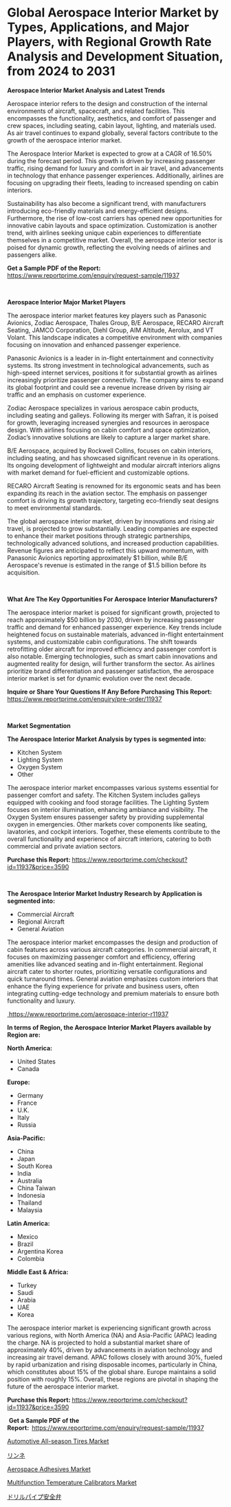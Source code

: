 <p><h1>Global Aerospace Interior Market by Types, Applications, and Major Players, with Regional Growth Rate Analysis and Development Situation, from 2024 to 2031</h1></p><p><strong>Aerospace Interior Market Analysis and Latest Trends</strong></p>
<p><p>Aerospace interior refers to the design and construction of the internal environments of aircraft, spacecraft, and related facilities. This encompasses the functionality, aesthetics, and comfort of passenger and crew spaces, including seating, cabin layout, lighting, and materials used. As air travel continues to expand globally, several factors contribute to the growth of the aerospace interior market.</p><p>The Aerospace Interior Market is expected to grow at a CAGR of 16.50% during the forecast period. This growth is driven by increasing passenger traffic, rising demand for luxury and comfort in air travel, and advancements in technology that enhance passenger experiences. Additionally, airlines are focusing on upgrading their fleets, leading to increased spending on cabin interiors.</p><p>Sustainability has also become a significant trend, with manufacturers introducing eco-friendly materials and energy-efficient designs. Furthermore, the rise of low-cost carriers has opened new opportunities for innovative cabin layouts and space optimization. Customization is another trend, with airlines seeking unique cabin experiences to differentiate themselves in a competitive market. Overall, the aerospace interior sector is poised for dynamic growth, reflecting the evolving needs of airlines and passengers alike.</p></p>
<p><strong>Get a Sample PDF of the Report:&nbsp;</strong> <a href="https://www.reportprime.com/enquiry/request-sample/11937">https://www.reportprime.com/enquiry/request-sample/11937</a></p>
<p>&nbsp;</p>
<p><strong>Aerospace Interior Major Market Players</strong></p>
<p><p>The aerospace interior market features key players such as Panasonic Avionics, Zodiac Aerospace, Thales Group, B/E Aerospace, RECARO Aircraft Seating, JAMCO Corporation, Diehl Group, AIM Altitude, Aerolux, and VT Volant. This landscape indicates a competitive environment with companies focusing on innovation and enhanced passenger experience.</p><p>Panasonic Avionics is a leader in in-flight entertainment and connectivity systems. Its strong investment in technological advancements, such as high-speed internet services, positions it for substantial growth as airlines increasingly prioritize passenger connectivity. The company aims to expand its global footprint and could see a revenue increase driven by rising air traffic and an emphasis on customer experience.</p><p>Zodiac Aerospace specializes in various aerospace cabin products, including seating and galleys. Following its merger with Safran, it is poised for growth, leveraging increased synergies and resources in aerospace design. With airlines focusing on cabin comfort and space optimization, Zodiac’s innovative solutions are likely to capture a larger market share.</p><p>B/E Aerospace, acquired by Rockwell Collins, focuses on cabin interiors, including seating, and has showcased significant revenue in its operations. Its ongoing development of lightweight and modular aircraft interiors aligns with market demand for fuel-efficient and customizable options.</p><p>RECARO Aircraft Seating is renowned for its ergonomic seats and has been expanding its reach in the aviation sector. The emphasis on passenger comfort is driving its growth trajectory, targeting eco-friendly seat designs to meet environmental standards.</p><p>The global aerospace interior market, driven by innovations and rising air travel, is projected to grow substantially. Leading companies are expected to enhance their market positions through strategic partnerships, technologically advanced solutions, and increased production capabilities. Revenue figures are anticipated to reflect this upward momentum, with Panasonic Avionics reporting approximately $1 billion, while B/E Aerospace's revenue is estimated in the range of $1.5 billion before its acquisition.</p></p>
<p>&nbsp;</p>
<p><strong>What Are The Key Opportunities For Aerospace Interior Manufacturers?</strong></p>
<p><p>The aerospace interior market is poised for significant growth, projected to reach approximately $50 billion by 2030, driven by increasing passenger traffic and demand for enhanced passenger experience. Key trends include heightened focus on sustainable materials, advanced in-flight entertainment systems, and customizable cabin configurations. The shift towards retrofitting older aircraft for improved efficiency and passenger comfort is also notable. Emerging technologies, such as smart cabin innovations and augmented reality for design, will further transform the sector. As airlines prioritize brand differentiation and passenger satisfaction, the aerospace interior market is set for dynamic evolution over the next decade.</p></p>
<p><strong>Inquire or Share Your Questions If Any Before Purchasing This Report:</strong> <a href="https://www.reportprime.com/enquiry/pre-order/11937">https://www.reportprime.com/enquiry/pre-order/11937</a></p>
<p>&nbsp;</p>
<p><strong>Market Segmentation</strong></p>
<p><strong>The Aerospace Interior Market Analysis by types is segmented into:</strong></p>
<p><ul><li>Kitchen System</li><li>Lighting System</li><li>Oxygen System</li><li>Other</li></ul></p>
<p><p>The aerospace interior market encompasses various systems essential for passenger comfort and safety. The Kitchen System includes galleys equipped with cooking and food storage facilities. The Lighting System focuses on interior illumination, enhancing ambiance and visibility. The Oxygen System ensures passenger safety by providing supplemental oxygen in emergencies. Other markets cover components like seating, lavatories, and cockpit interiors. Together, these elements contribute to the overall functionality and experience of aircraft interiors, catering to both commercial and private aviation sectors.</p></p>
<p><strong>Purchase this Report:&nbsp;</strong><a href="https://www.reportprime.com/checkout?id=11937&price=3590">https://www.reportprime.com/checkout?id=11937&price=3590</a></p>
<p>&nbsp;</p>
<p><strong>The Aerospace Interior Market Industry Research by Application is segmented into:</strong></p>
<p><ul><li>Commercial Aircraft</li><li>Regional Aircraft</li><li>General Aviation</li></ul></p>
<p><p>The aerospace interior market encompasses the design and production of cabin features across various aircraft categories. In commercial aircraft, it focuses on maximizing passenger comfort and efficiency, offering amenities like advanced seating and in-flight entertainment. Regional aircraft cater to shorter routes, prioritizing versatile configurations and quick turnaround times. General aviation emphasizes custom interiors that enhance the flying experience for private and business users, often integrating cutting-edge technology and premium materials to ensure both functionality and luxury.</p></p>
<p><a href="https://www.reportprime.com/aerospace-interior-r11937">&nbsp;https://www.reportprime.com/aerospace-interior-r11937</a></p>
<p><strong>In terms of Region, the Aerospace Interior Market Players available by Region are:</strong></p>
<p>
    <p> <strong> North America: </strong>
        <ul>
            <li>United States</li>
            <li>Canada</li>
        </ul>
        </p> 
    <p> <strong> Europe: </strong>
        <ul>
            <li>Germany</li>
            <li>France</li>
            <li>U.K.</li>
            <li>Italy</li>
            <li>Russia</li>
        </ul>
        </p> 
    <p> <strong> Asia-Pacific: </strong>
        <ul>
            <li>China</li>
            <li>Japan</li>
            <li>South Korea</li>
            <li>India</li>
            <li>Australia</li>
            <li>China Taiwan</li>
            <li>Indonesia</li>
            <li>Thailand</li>
            <li>Malaysia</li>
        </ul>
        </p> 
    <p> <strong> Latin America: </strong>
        <ul>
            <li>Mexico</li>
            <li>Brazil</li>
            <li>Argentina Korea</li>
            <li>Colombia</li>
        </ul>
        </p> 
    <p> <strong> Middle East & Africa: </strong>
        <ul>
            <li>Turkey</li>
            <li>Saudi</li>
            <li>Arabia</li>
            <li>UAE</li>
            <li>Korea</li>
        </ul>
    </p>
    </p>
<p><p>The aerospace interior market is experiencing significant growth across various regions, with North America (NA) and Asia-Pacific (APAC) leading the charge. NA is projected to hold a substantial market share of approximately 40%, driven by advancements in aviation technology and increasing air travel demand. APAC follows closely with around 30%, fueled by rapid urbanization and rising disposable incomes, particularly in China, which constitutes about 15% of the global share. Europe maintains a solid position with roughly 15%. Overall, these regions are pivotal in shaping the future of the aerospace interior market.</p></p>
<p><strong>Purchase this Report: </strong><a href="https://www.reportprime.com/checkout?id=11937&price=3590">https://www.reportprime.com/checkout?id=11937&price=3590</a></p>
<p>&nbsp;<strong>Get a Sample PDF of the Report:&nbsp;&nbsp;</strong><a href="https://www.reportprime.com/enquiry/request-sample/11937">https://www.reportprime.com/enquiry/request-sample/11937</a></p>
<p><strong></strong></p>
<p><p><a href="https://issuu.com/reportprime-2/docs/automotive-all-season-tires-market-_9a89ab7108e146">Automotive All-season Tires Market</a></p><p><a href="https://medium.com/@rudysimonis2023/%E3%82%B0%E3%83%AD%E3%83%BC%E3%83%90%E3%83%AB%E3%83%AA%E3%83%B3%E3%83%8D%E3%82%A6%E3%82%B9%E5%B8%82%E5%A0%B4%E3%81%AE%E3%82%B5%E3%82%A4%E3%82%BA%E3%81%A8%E3%82%B7%E3%82%A7%E3%82%A2%E5%88%86%E6%9E%90-%E8%A3%BD%E5%93%81%E3%82%BF%E3%82%A4%E3%83%97%E5%88%A5-%E7%94%A8%E9%80%94%E5%88%A5-%E5%9C%B0%E5%9F%9F%E5%88%A5-%E4%BA%88%E6%B8%AC-2024%E5%B9%B4-2031%E5%B9%B4-204d2679f792">リンネ</a></p><p><a href="https://github.com/AKSHATREPORTPRIME/Market-Research-Report-List-6/blob/main/aerospace-adhesives-market.md">Aerospace Adhesives Market</a></p><p><a href="https://issuu.com/reportprime-2/docs/multifunction-temperature-calibrato_16997486e12c04">Multifunction Temperature Calibrators Market</a></p><p><a href="https://medium.com/@verniebarton2023/%E3%83%89%E3%83%AA%E3%83%AB%E3%83%91%E3%82%A4%E3%83%97%E5%AE%89%E5%85%A8%E5%BC%81%E5%B8%82%E5%A0%B4%E3%81%AE%E5%8B%95%E5%90%91%E3%81%A8%E5%B8%82%E5%A0%B4%E6%88%90%E9%95%B7%E3%81%AE%E8%A6%8B%E9%80%9A%E3%81%97-2024%E5%B9%B4-2031%E5%B9%B4-3fa698508d95">ドリルパイプ安全弁</a></p></p>